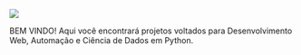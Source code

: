 <p align="left">
  <a href="https://github.com/GuiFernandess7" target="_blank"><img src="https://img.shields.io/badge/Python-14354C?style=for-the-badge&logo=python&logoColor=white"/></a>
</p>

BEM VINDO! 
Aqui você encontrará projetos voltados para Desenvolvimento Web, Automação e Ciência de Dados em Python.
